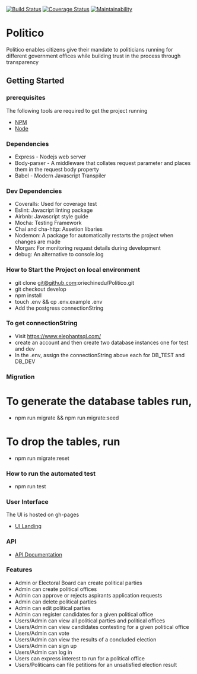 
[![Build Status](https://travis-ci.org/oriechinedu/Politico.svg?branch=develop)](https://travis-ci.org/oriechinedu/Politico)
[![Coverage Status](https://coveralls.io/repos/github/oriechinedu/Politico/badge.svg?branch=develop)](https://coveralls.io/github/oriechinedu/Politico?branch=develop)
[![Maintainability](https://api.codeclimate.com/v1/badges/775d43d994af19a55457/maintainability)](https://codeclimate.com/github/oriechinedu/Politico/maintainability)

# Politico

Politico enables citizens give their mandate to politicians running for different government offices while building trust in the process through transparency

## Getting Started

### prerequisites
 The following tools are required to get the project running
 * [NPM](https://www.npmjs.com/)
 * [Node](https://nodejs.org/en/)

### Dependencies
* Express - Nodejs web server
* Body-parser - A middleware that collates request parameter and places them in the request body property
* Babel - Modern Javascript Transpiler

### Dev Dependencies
- Coveralls: Used for coverage test
- Eslint: Javacript linting package
- Airbnb: Javascript style guide
- Mocha: Testing Framework
- Chai and cha-http: Assetion libaries
- Nodemon: A package for automatically restarts the project when changes are made
- Morgan: For monitoring request details during development
- debug: An alternative to console.log

### How to Start the Project on local environment
* git clone  git@github.com:oriechinedu/Politico.git
* git checkout develop
* npm install
* touch .env && cp .env.example .env
* Add the postgress connectionString

### To get connectionString
* Visit https://www.elephantsql.com/
* create an account and then create two database instances one for test and dev
* In the .env, assign the connectionString above each for DB_TEST and DB_DEV

### Migration
# To generate the database tables run,
- npm run migrate && npm run migrate:seed

# To drop the tables, run
- npm run migrate:reset

### How to run the automated test
* npm run test

### User Interface
The UI is hosted on gh-pages
* [UI Landing](https://oriechinedu.github.io/Politico/UI/index.html)

### API
* [API Documentation](https://oriechinedu-politico.herokuapp.com/api/docs)

### Features
- Admin or Electoral Board can create political parties
- Admin can create political offices
- Admin can approve or rejects aspirants application requests
- Admin can delete political parties
- Admin can edit political parties
- Admin can register candidates for a given political office
- Users/Admin can view all political parties and political offices
- Users/Admin can view candidates contesting for a given political office
- Users/Admin can vote
- Users/Admin can view the results of a concluded election
- Users/Admin can sign up
- Users/Admin can log in
- Users can express interest to run for a political office
- Users/Politicans can file petitions for an unsatisfied election result

